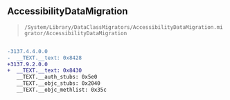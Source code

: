 ## AccessibilityDataMigration

> `/System/Library/DataClassMigrators/AccessibilityDataMigration.migrator/AccessibilityDataMigration`

```diff

-3137.4.4.0.0
-  __TEXT.__text: 0x8428
+3137.9.2.0.0
+  __TEXT.__text: 0x8430
   __TEXT.__auth_stubs: 0x5e0
   __TEXT.__objc_stubs: 0x2040
   __TEXT.__objc_methlist: 0x35c

```
